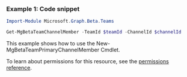 ### Example 1: Code snippet

```powershell
Import-Module Microsoft.Graph.Beta.Teams

Get-MgBetaTeamChannelMember -TeamId $teamId -ChannelId $channelId
```
This example shows how to use the New-MgBetaTeamPrimaryChannelMember Cmdlet.

To learn about permissions for this resource, see the [permissions reference](/graph/permissions-reference).

